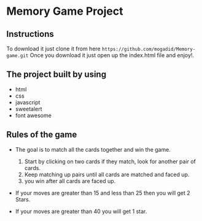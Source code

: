 # Memory Game Project


## Instructions

To download it just clone it from here `https://github.com/mogadid/Memory-game.git` Once you download it just open up the index.html file and enjoy!.


## The project built by using

- html
- css
- javascript
- sweetalert
- font awesome



## Rules of the game

- The goal is to match all the cards together and win the game.
	1. Start by clicking on two cards if they match, look for another pair of cards.
	2. Keep matching up pairs until all cards are matched and faced up.
	3. you win after all cards are faced up.

- If your moves are greater than 15 and less than 25 then you will get 2 Stars.
- If your moves are greater than 40 you will get 1 star.




